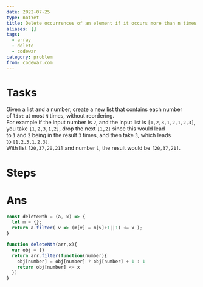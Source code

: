 ```yaml
---
date: 2022-07-25
type: notYet
title: Delete occurrences of an element if it occurs more than n times
aliases: []
tags:
  - array
  - delete
  - codewar
category: problem
from: codewar.com
---
```


# Tasks
Given a list and a number, create a new list that contains each number of `list` at most `N` times, without reordering.  
For example if the input number is `2`, and the input list is `[1,2,3,1,2,1,2,3]`, you take `[1,2,3,1,2]`, drop the next `[1,2]` since this would lead to `1` and `2` being in the result `3` times, and then take `3`, which leads to `[1,2,3,1,2,3]`.  
With list `[20,37,20,21]` and number `1`, the result would be `[20,37,21]`.

# Steps
# Ans
```js
const deleteNth = (a, x) => {
  let m = {};
  return a.filter( v => (m[v] = m[v]+1||1) <= x );
}
```

```js
function deleteNth(arr,x){
  var obj = {}
  return arr.filter(function(number){
    obj[number] = obj[number] ? obj[number] + 1 : 1
    return obj[number] <= x
  })
}
```